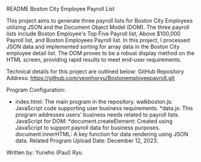 README
Boston City Employee Payroll List

This project aims to generate three payroll lists for Boston City Employees utilizing JSON and the Document Object Model (DOM). 
The three payroll lists include Boston Employee's Top Five Payroll list, Above $100,000 Payroll list, and Boston Employees Payroll list.
In this project, I processed JSON data and implemented sorting for array data in the Boston City employee detail list. 
The DOM proves to be a robust display method on the HTML screen, providing rapid results to meet end-user requirements.

Technical details for this project are outlined below:
GitHub Repository Address: https://github.com/yeonhoryu/Bostonemployeepayroll.git

Program Configuration:
 * index.html: The main program in the repository. walkboston.js: JavaScript code supporting user business requirements. 
 *data.js: This program addresses users' business needs related to payroll lists. JavaScript for DOM:
 *document.createElement: Created using JavaScript to support payroll data for business purposes. document.innerHTML: A key function for data rendering using JSON data. Related Program Upload Date: December 12, 2023.

Written by: Yuneho (Paul) Ryu
